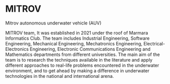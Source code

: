 # MITROV
Mitrov autonomous underwater vehicle (AUV)


MITROV team,
It was established in 2021 under the roof of Marmara Informatics Club. The team includes Industrial Engineering, Software Engineering, Mechanical Engineering, Mechatronics Engineering, Electrical-Electronics Engineering, Electronic Communications Engineering and Mathematics departments from different universities. The main aim of the team is to research the techniques available in the literature and apply different approaches to real-life problems encountered in the underwater environment, and to get ahead by making a difference in underwater technologies in the national and international arena.
